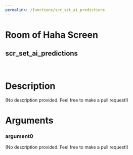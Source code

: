 ```yaml
---
permalink: /functions/scr_set_ai_predictions
---
```

# Room of Haha Screen  
## scr_set_ai_predictions  
&nbsp;  
# Description  
(No description provided. Feel free to make a pull request!) 
&nbsp;  
# Arguments
### argument0
(No description provided. Feel free to make a pull request!)
&nbsp;  


